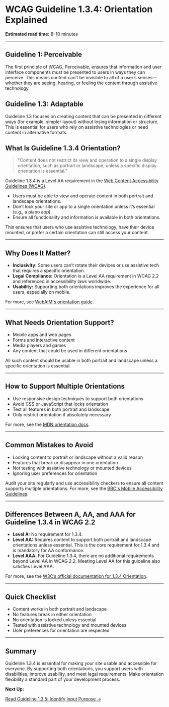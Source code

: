<!--
title: 1.3.4 - Orientation
series: Making the Web Accessible for All
description: A practical guide to WCAG Guideline 1.3.4 (Orientation)—what it means, why it matters, and how to ensure content is not restricted to a single display orientation.
keywords: wcag 1.3.4, orientation, accessibility, web standards, mobile, landscape, portrait, digital inclusion
image: WCAG-Series-1.3.4.png
imageAlt: Blue text on yellow background saying, "Web Content Accessibiilty Guiedlines (WCAG) 1.3.4 Explained, Orientation"
status: published
date: 2025-07-01
excerpt: This guideline ensures content is not restricted to a single display orientation.
-->

# **WCAG Guideline 1.3.4: Orientation Explained**

**Estimated read time:** 8–10 minutes

---

## **Guideline 1: Perceivable**

The first principle of WCAG, Perceivable, ensures that information and user interface components must be presented to users in ways they can perceive. This means content can’t be invisible to all of a user’s senses—whether they are seeing, hearing, or feeling the content through assistive technology.

## **Guideline 1.3: Adaptable**

Guideline 1.3 focuses on creating content that can be presented in different ways (for example, simpler layout) without losing information or structure. This is essential for users who rely on assistive technologies or need content in alternative formats.

## **What Is Guideline 1.3.4 Orientation?**

<!-- [Illustration: Mobile device switching between portrait and landscape] -->

> "Content does not restrict its view and operation to a single display orientation, such as portrait or landscape, unless a specific display orientation is essential."

Guideline 1.3.4 is a Level AA requirement in the [Web Content Accessibility Guidelines (WCAG)](https://www.w3.org/WAI/WCAG22/quickref/#orientation).

- Users must be able to view and operate content in both portrait and landscape orientations.
- Don’t lock your site or app to a single orientation unless it’s essential (e.g., a piano app).
- Ensure all functionality and information is available in both orientations.

This ensures that users who use assistive technology, have their device mounted, or prefer a certain orientation can still access your content.

---

## **Why Does It Matter?**

<!-- [Infographic: Device orientation icons, user with mounted tablet] -->

- **Inclusivity:** Some users can’t rotate their devices or use assistive tech that requires a specific orientation.
- **Legal Compliance:** Orientation is a Level AA requirement in WCAG 2.2 and referenced in accessibility laws worldwide.
- **Usability:** Supporting both orientations improves the experience for all users, especially on mobile.

For more, see [WebAIM's orientation guide](https://webaim.org/blog/mobile-accessibility/).

---

## **What Needs Orientation Support?**

<!-- [Grid: Mobile app, web page, form, all with orientation icons] -->

- Mobile apps and web pages
- Forms and interactive content
- Media players and games
- Any content that could be used in different orientations

All such content should be usable in both portrait and landscape unless a specific orientation is essential.

---

## **How to Support Multiple Orientations**

<!-- [Side-by-side: App in portrait and landscape]
[Example: Responsive design with flexible layouts] -->

- Use responsive design techniques to support both orientations
- Avoid CSS or JavaScript that locks orientation
- Test all features in both portrait and landscape
- Only restrict orientation if absolutely necessary

For more, see the [MDN orientation docs](https://developer.mozilla.org/en-US/docs/Web/CSS/@media/orientation).

---

## **Common Mistakes to Avoid**

<!-- [Do/Don't graphic: Left side with flexible orientation, right side with locked orientation] -->

- Locking content to portrait or landscape without a valid reason
- Features that break or disappear in one orientation
- Not testing with assistive technology or mounted devices
- Ignoring user preferences for orientation

Audit your site regularly and use accessibility checkers to ensure all content supports multiple orientations. For more, see the [BBC's Mobile Accessibility Guidelines](https://www.bbc.co.uk/accessibility/forproducts/guides/mobile/).

---

## **Differences Between A, AA, and AAA for Guideline 1.3.4 in WCAG 2.2**

<!-- [Infographic: Three columns labeled A, AA, AAA with example requirements for each] -->

- **Level A:** No requirement for 1.3.4.
- **Level AA:** Requires content to support both portrait and landscape orientations unless essential. This is the core requirement for 1.3.4 and is mandatory for AA conformance.
- **Level AAA:** For Guideline 1.3.4, there are no additional requirements beyond Level AA in WCAG 2.2. Meeting Level AA for this guideline also satisfies Level AAA.

For more, see the [W3C’s official documentation for 1.3.4 Orientation](https://www.w3.org/WAI/WCAG22/Understanding/orientation.html).

---

## **Quick Checklist**

<!-- [Checklist graphic: Icons for each item (mobile, orientation, responsive, etc.)] -->

- Content works in both portrait and landscape
- No features break in either orientation
- No orientation is locked unless essential
- Tested with assistive technology and mounted devices
- User preferences for orientation are respected

---

## **Summary**

<!-- [Illustration: User switching device orientation and accessing all content] -->

Guideline 1.3.4 is essential for making your site usable and accessible for everyone. By supporting both orientations, you support users with disabilities, improve usability, and meet legal requirements. Make orientation flexibility a standard part of your development process.

**Next Up:**

[Read Guideline 1.3.5: Identify Input Purpose →](WCAG-Guideline-1-3-5-Identify-Input-Purpose-Explained)
